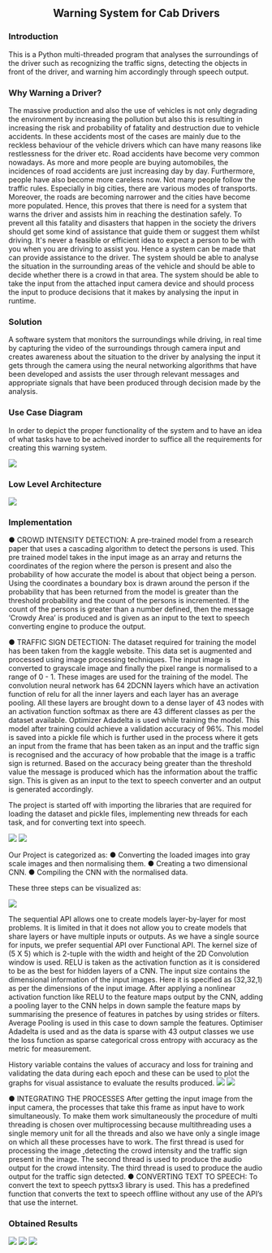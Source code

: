 <h2 align = "center"> Warning System for Cab Drivers </h2>

### Introduction
This is a Python multi-threaded program that analyses the surroundings of the driver such as recognizing the traffic signs, detecting the objects in front of the driver, and warning him accordingly through speech output. 

### Why Warning a Driver?
The massive production and also the use of vehicles is not only degrading the environment by increasing the pollution but also this is  resulting in increasing the risk and probability of fatality and destruction due to vehicle accidents. In these accidents most of the cases are mainly due to the reckless behaviour of the vehicle drivers which can have many reasons like restlessness for the driver etc. Road accidents have become very common nowadays. As more and more people are buying automobiles, the incidences of road accidents are just increasing day by day. Furthermore, people have also become more careless now. Not many people follow the traffic rules. Especially in big cities, there are various modes of transports. Moreover, the roads are becoming narrower and the cities have become more populated. Hence, this proves that there is need for a system that warns the driver and assists him in reaching the destination safely. To prevent all this fatality and disasters that happen in the society the drivers should get some kind of assistance that guide them or suggest them whilst driving. It's never a feasible or efficient idea to expect a person to be with you when you are driving to assist you. Hence a system can be made that can provide assistance to the driver. The system should be able to analyse the situation in the surrounding areas of the vehicle and should be able to decide whether there is a crowd in that area. The system should be able to take the input from the attached input camera device and should process the input to produce decisions that it makes by analysing the input in runtime. 

### Solution
A software system that monitors the surroundings while driving, in real time by capturing the video of the surroundings through camera input and creates awareness about the situation to the driver by analysing the input it gets through the camera using the neural networking algorithms that have been developed and assists the user through relevant messages and appropriate signals that have been produced through decision made by the analysis.

### Use Case Diagram
In order to depict the proper functionality of the system and to have an idea of what tasks have to be acheived inorder to suffice all the requirements for creating this warning system.

<img src = "https://github.com/msc-1729/Warning-System-for-Cab-Drivers/blob/main/assets/Use%20Case%20Diagram%20of%20Warning%20System%20for%20Drivers.png" />

### Low Level Architecture

<img src = "https://github.com/msc-1729/Warning-System-for-Cab-Drivers/blob/main/assets/Low%20Level%20Architecture.PNG" />

### Implementation
●	CROWD INTENSITY DETECTION:
    A pre-trained model from a research paper that uses a cascading algorithm to detect the persons is used. This pre trained model takes in the input image as an array        and returns the coordinates of the region where the person is present and also the probability of how accurate the model is about that object being a person.
    Using the coordinates a boundary box is drawn around the person if the probability that has been returned from the model is greater than the threshold probability and      the count of the persons is incremented. If the count of the persons is greater than a number defined, then the message 
    ‘Crowdy Area’ is produced and is given as an input to the text to speech converting engine to produce the output.

●	TRAFFIC SIGN DETECTION:
   The dataset required for training the model has been taken from the kaggle website. This data set is augmented and processed using image processing techniques. The         input image is converted to grayscale image and finally the pixel range is normalised to a range of 0 - 1. These images are used for the training of the model. The         convolution neural network has 64 2DCNN layers which have an activation function of relu for all the inner layers and each layer has an average pooling. All these          layers are brought down to a dense layer of 43 nodes with an activation function softmax as there are 43 different classes as per the dataset available. Optimizer          Adadelta is used  while training the model. This model after training could achieve a validation accuracy of 96%. This model is saved into a pickle file which is           further used in the process where it gets an input from the frame that has been taken as an input and the traffic sign is recognised and the accuracy of how probable       that the image is a traffic sign is returned. Based on the accuracy being greater than the threshold value the message is produced which has the information about the      traffic sign. This is given as an input to the text to speech converter and an output is generated accordingly.

The project is started off with importing the libraries that are required for loading the dataset and pickle files, implementing new threads for each task, and for converting text into speech.

<img src = "https://github.com/msc-1729/Warning-System-for-Cab-Drivers/blob/main/assets/Libraries%20used%20in%20the%20project.png"/>

<img src = "https://github.com/msc-1729/Warning-System-for-Cab-Drivers/blob/main/assets/Loading%20data%20using%20Pickle%20loader.png"/>

Our Project is categorized as:
●	Converting the loaded images into gray scale images and then normalising them.
●	Creating a two dimensional CNN.
●	Compiling the CNN with the normalised data.

These three steps can be visualized as: 

<img src="https://github.com/msc-1729/Warning-System-for-Cab-Drivers/blob/main/assets/Steps%20of%20execution.png"/>

The sequential API allows one to create models layer-by-layer for most problems. It is limited in that it does not allow you to create models that share layers or have multiple inputs or outputs. As we have a single source for inputs, we prefer sequential API over Functional API.
The kernel size of (5 X 5) which is 2-tuple with the width and height of the 2D Convolution window is used. RELU is taken as the activation function as it is considered to be as the best for hidden layers of a CNN. The input size contains the dimensional information of the input images. Here it is specified as (32,32,1) as per the dimensions of the input image. After applying a nonlinear activation function like RELU to the feature maps output by the CNN, adding a pooling layer to the CNN helps in down sample the feature maps by summarising the presence of features in patches by using strides or filters. Average Pooling is used in this case to down sample the features.
Optimiser Adadelta is used and as the data is sparse with 43 output classes we use the loss function as sparse categorical cross entropy with accuracy as the metric for measurement.

History variable contains the values of accuracy and loss for training and validating the data during each epoch and these can be used to plot the graphs for visual assistance to evaluate the results produced.
<img src = "https://github.com/msc-1729/Warning-System-for-Cab-Drivers/blob/main/assets/Training%20vs%20valid.png" />
<img src = "https://github.com/msc-1729/Warning-System-for-Cab-Drivers/blob/main/assets/Training%20vs%20validation%20loss.png" />

●	INTEGRATING THE PROCESSES
After getting the input image from the input camera, the processes that take this frame as input have to work simultaneously. To make them work simultaneously the procedure of multi threading is chosen over multiprocessing because multithreading uses a single memory unit for all the threads and also we have only a single image on which all these processes have to work. The first thread is used for processing the image ,detecting the crowd intensity and the traffic sign present in the image. The second thread is used to produce the audio output for the crowd intensity. The third thread is used to produce the audio output for the traffic sign detected. 
●	CONVERTING TEXT TO SPEECH:
To convert the text to speech pyttsx3 library is used. This has a predefined function that converts the text to speech offline without any use of the API’s that use the internet.

### Obtained Results

<img src= "https://github.com/msc-1729/Warning-System-for-Cab-Drivers/blob/main/assets/Result%20of%20traffic%20recognition.png"/>
<img src="https://github.com/msc-1729/Warning-System-for-Cab-Drivers/blob/main/assets/Recognizing%20speed%20board.png"/>
<img src="https://github.com/msc-1729/Warning-System-for-Cab-Drivers/blob/main/assets/Recognizing%20people.png"/>









